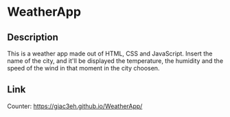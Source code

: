 # WeatherApp
## Description
This is a weather app made out of HTML, CSS and JavaScript.
Insert the name of the city, and it'll be displayed the temperature, the humidity and the speed of the wind in that moment in the city choosen.

## Link
Counter: https://giac3eh.github.io/WeatherApp/
